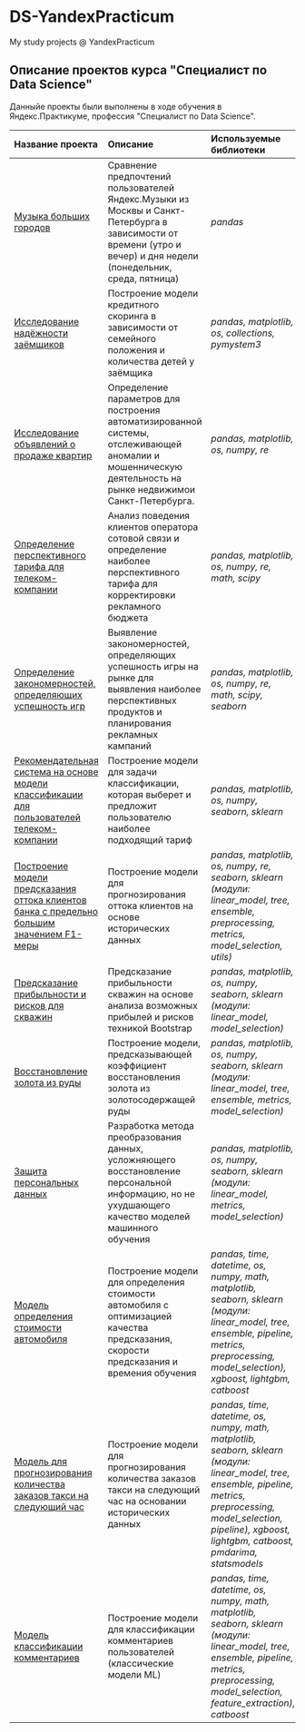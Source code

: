 # DS-YandexPracticum
My study projects @ YandexPracticum

## Описание проектов курса "Специалист по Data Science"

Данныйе проекты были выполнены в ходе обучения в Яндекс.Практикуме, профессия "Специалист по Data Science".

| Название проекта | Описание | Используемые библиотеки | 
| :---------------------- | :---------------------- | :---------------------- |
| [Музыка больших городов](001_Music) | Сравнение предпочтений пользователей Яндекс.Музыки из Москвы и Санкт-Петербурга в зависимости от времени (утро и вечер) и дня недели (понедельник, среда, пятница)| *pandas* |
| [Исследование надёжности заёмщиков](002_Credit_Scoring) | Построение модели кредитного скоринга в зависимости от семейного положения и количества детей у заёмщика| *pandas, matplotlib, os, collections, pymystem3* |
| [Исследование объявлений о продаже квартир](003_Real_Estate) | Определение параметров для построения автоматизированной системы, отслеживающей аномалии и мошенническую деятельность на рынке недвижимои Санкт-Петербурга.| *pandas, matplotlib, os, numpy, re* |
| [Определение перспективного тарифа для телеком-компании](004_Telecom) | Анализ поведения клиентов оператора сотовой связи и определение наиболее перспективного тарифа для корректировки рекламного бюджета| *pandas, matplotlib, os, numpy, re, math, scipy* |
| [Определение закономерностей, определяющих успешность игр](005_Games) | Выявление закономерностей, определяющих успешность игры на рынке для выявления наиболее перспективных продуктов и планирования рекламных кампаний| *pandas, matplotlib, os, numpy, re, math, scipy, seaborn* |
| [Рекомендательная система на основе модели классификации для пользователей телеком-компании](006_Telecom_Classification_Model) | Построение модели для задачи классификации, которая выберет и предложит пользователю наиболее подходящий тариф| *pandas, matplotlib, os, numpy, seaborn, sklearn* |
| [Построение модели предсказания оттока клиентов банка с предельно большим значением F1-меры](007_Bank_Customers_Churn) | Построение модели для прогнозирования оттока клиентов на основе исторических данных| *pandas, matplotlib, os, numpy, re, seaborn, sklearn (модули: linear_model, tree, ensemble, preprocessing, metrics, model_selection, utils)* |
| [Предсказание прибыльности и рисков для скважин](008_Profitability_Prediction) | Предсказание прибыльности скважин на основе анализа возможных прибылей и рисков техникой Bootstrap| *pandas, matplotlib, os, numpy, seaborn, sklearn (модули: linear_model, model_selection)* |
| [Восстановление золота из руды](009_Gold_Recovery) | Построение модели, предсказывающей коэффициент восстановления золота из золотосодержащей руды| *pandas, matplotlib, os, numpy, seaborn, sklearn  (модули: linear_model, tree, ensemble, metrics, model_selection)* |
| [Защита персональных данных](010_Presonal_Data_Protection) | Разработка метода преобразования данных, усложняющего восстановление персональной информацию, но не ухудшающего качество моделей машинного обучения| *pandas, matplotlib, os, numpy, seaborn, sklearn  (модули: linear_model, metrics, model_selection)* |
| [Модель определения стоимости автомобиля](011_Car_Price_Prediction) | Построение модели для определения стоимости автомобиля с оптимизацией качества предсказания, скорости предсказания и времения обучения| *pandas, time, datetime, os, numpy, math, matplotlib, seaborn, sklearn (модули: linear_model, tree, ensemble, pipeline, metrics, preprocessing, model_selection), xgboost, lightgbm, catboost* |
| [Модель для прогнозирования количества заказов такси на следующий час](012_Taxi_Time_Series) | Построение модели для прогнозирования количества заказов такси на следующий час на основании исторических данных| *pandas, time, datetime, os, numpy, math, matplotlib, seaborn, sklearn (модули: linear_model, tree, ensemble, pipeline, metrics, preprocessing, model_selection, pipeline), xgboost, lightgbm, catboost, pmdarima, statsmodels* |
| [Модель классификации комментариев](013_Comments_Classification) | Построение модели для классификации комментариев пользователей (классические модели ML)| *pandas, time, datetime, os, numpy, math, matplotlib, seaborn, sklearn (модули: linear_model, tree, ensemble, pipeline, metrics, preprocessing, model_selection, feature_extraction), catboost* |
